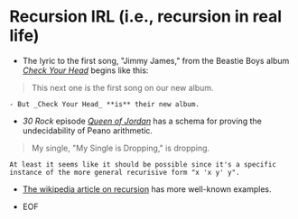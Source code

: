 # Recursion IRL (i.e., recursion in real life)

- The lyric to the first song, "Jimmy James," from the Beastie Boys album [*Check Your Head*](https://www.youtube.com/watch?v=NIII1-jKJeY&t=267s) begins like this:	
> This next one is the first song on our new album.

	- But _Check Your Head_ **is** their new album.
	
- _30 Rock_ episode [_Queen of Jordan_](https://getyarn.io/yarn-clip/05fb0549-ce6a-451e-86c7-6a34195c75b1)  has a schema for proving the undecidability of Peano arithmetic. 
> My single, "My Single is Dropping," is dropping.

	At least it seems like it should be possible since it's a specific instance of the more general recurisive form "x 'x y' y".
	
- [The wikipedia article on recursion](https://en.wikipedia.org/wiki/Recursion) has more well-known examples.

- EOF